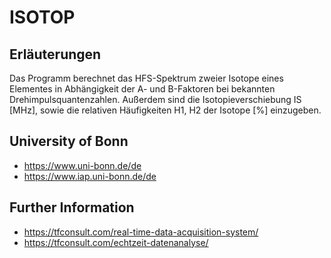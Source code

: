 # ISOTOP

## Erläuterungen
Das Programm berechnet das HFS-Spektrum zweier Isotope eines Elementes in Abhängigkeit der A- und B-Faktoren bei bekannten Drehimpulsquantenzahlen. Außerdem sind die Isotopieverschiebung IS [MHz], sowie die relativen Häufigkeiten H1, H2 der Isotope [%] einzugeben.

## University of Bonn
- https://www.uni-bonn.de/de
- https://www.iap.uni-bonn.de/de

## Further Information
- https://tfconsult.com/real-time-data-acquisition-system/
- https://tfconsult.com/echtzeit-datenanalyse/


